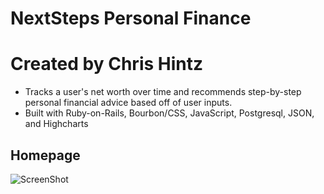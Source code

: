 # NextSteps Personal Finance
# Created by Chris Hintz

- Tracks a user's net worth over time and recommends step-by-step personal financial advice based off of user inputs.
- Built with Ruby-on-Rails, Bourbon/CSS, JavaScript, Postgresql, JSON, and Highcharts

## Homepage
![ScreenShot](https://s3-us-west-2.amazonaws.com/startup-app/nextstepsfrontpage.png)
